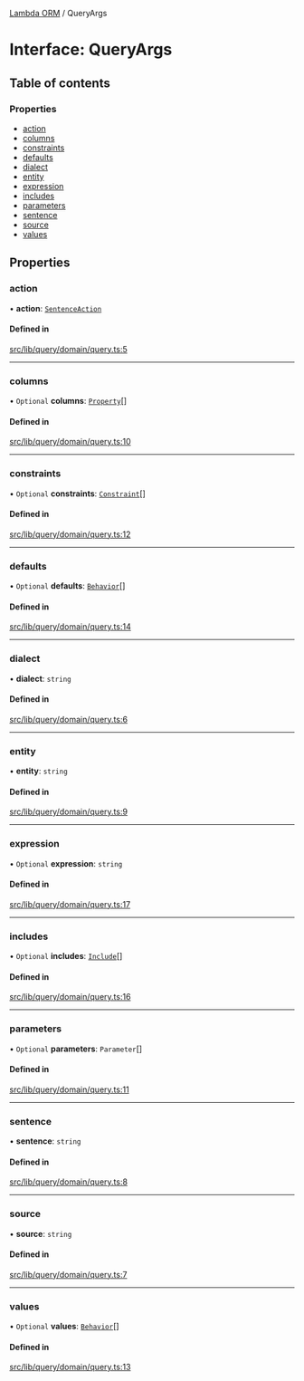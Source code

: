 [Lambda ORM](../README.md) / QueryArgs

# Interface: QueryArgs

## Table of contents

### Properties

- [action](QueryArgs.md#action)
- [columns](QueryArgs.md#columns)
- [constraints](QueryArgs.md#constraints)
- [defaults](QueryArgs.md#defaults)
- [dialect](QueryArgs.md#dialect)
- [entity](QueryArgs.md#entity)
- [expression](QueryArgs.md#expression)
- [includes](QueryArgs.md#includes)
- [parameters](QueryArgs.md#parameters)
- [sentence](QueryArgs.md#sentence)
- [source](QueryArgs.md#source)
- [values](QueryArgs.md#values)

## Properties

### action

• **action**: [`SentenceAction`](../enums/SentenceAction.md)

#### Defined in

[src/lib/query/domain/query.ts:5](https://github.com/lambda-orm/lambdaorm/blob/4ecf1f81/src/lib/query/domain/query.ts#L5)

___

### columns

• `Optional` **columns**: [`Property`](Property.md)[]

#### Defined in

[src/lib/query/domain/query.ts:10](https://github.com/lambda-orm/lambdaorm/blob/4ecf1f81/src/lib/query/domain/query.ts#L10)

___

### constraints

• `Optional` **constraints**: [`Constraint`](Constraint.md)[]

#### Defined in

[src/lib/query/domain/query.ts:12](https://github.com/lambda-orm/lambdaorm/blob/4ecf1f81/src/lib/query/domain/query.ts#L12)

___

### defaults

• `Optional` **defaults**: [`Behavior`](Behavior.md)[]

#### Defined in

[src/lib/query/domain/query.ts:14](https://github.com/lambda-orm/lambdaorm/blob/4ecf1f81/src/lib/query/domain/query.ts#L14)

___

### dialect

• **dialect**: `string`

#### Defined in

[src/lib/query/domain/query.ts:6](https://github.com/lambda-orm/lambdaorm/blob/4ecf1f81/src/lib/query/domain/query.ts#L6)

___

### entity

• **entity**: `string`

#### Defined in

[src/lib/query/domain/query.ts:9](https://github.com/lambda-orm/lambdaorm/blob/4ecf1f81/src/lib/query/domain/query.ts#L9)

___

### expression

• `Optional` **expression**: `string`

#### Defined in

[src/lib/query/domain/query.ts:17](https://github.com/lambda-orm/lambdaorm/blob/4ecf1f81/src/lib/query/domain/query.ts#L17)

___

### includes

• `Optional` **includes**: [`Include`](../classes/Include.md)[]

#### Defined in

[src/lib/query/domain/query.ts:16](https://github.com/lambda-orm/lambdaorm/blob/4ecf1f81/src/lib/query/domain/query.ts#L16)

___

### parameters

• `Optional` **parameters**: `Parameter`[]

#### Defined in

[src/lib/query/domain/query.ts:11](https://github.com/lambda-orm/lambdaorm/blob/4ecf1f81/src/lib/query/domain/query.ts#L11)

___

### sentence

• **sentence**: `string`

#### Defined in

[src/lib/query/domain/query.ts:8](https://github.com/lambda-orm/lambdaorm/blob/4ecf1f81/src/lib/query/domain/query.ts#L8)

___

### source

• **source**: `string`

#### Defined in

[src/lib/query/domain/query.ts:7](https://github.com/lambda-orm/lambdaorm/blob/4ecf1f81/src/lib/query/domain/query.ts#L7)

___

### values

• `Optional` **values**: [`Behavior`](Behavior.md)[]

#### Defined in

[src/lib/query/domain/query.ts:13](https://github.com/lambda-orm/lambdaorm/blob/4ecf1f81/src/lib/query/domain/query.ts#L13)
